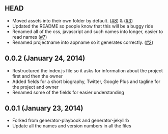## HEAD
* Moved assets into their own folder by default. ([#8](https://github.com/sondr3/generator-jekyllized/issues/8)) & ([#3](https://github.com/sondr3/generator-jekyllized/issues/3))
* Updated the README so people know that this will be a buggy ride
* Renamed all of the css, javascript and such names into longer, easier to read names ([#7](https://github.com/sondr3/generator-jekyllized/issues/7))
* Renamed projectname into appname so it generates correctly. ([#2](https://github.com/sondr3/generator-jekyllized/issues/2))

## 0.0.2 (January 24, 2014)
* Restructured the index.js file so it asks for information about the project first and then the owner
* Added fields for a short biography, Twitter, Google Plus and tagline for the project and owner
* Renamed some of the fields for easier understanding 

## 0.0.1 (January 23, 2014)
* Forked from generator-playbook and generator-jekyllrb
* Update all the names and version numbers in all the files